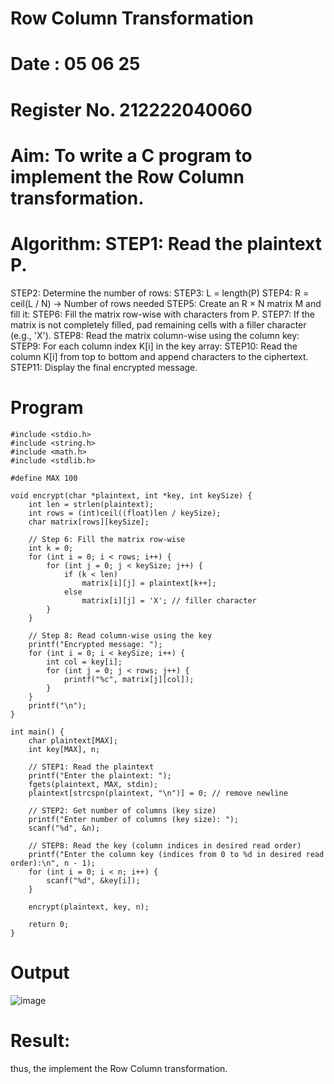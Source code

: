 # Row Column Transformation
# Date : 05 06 25
# Register No. 212222040060
# Aim:  To write a C program to implement the Row Column transformation.


# Algorithm: STEP1: Read the plaintext P.
STEP2: Determine the number of rows:
STEP3: L = length(P)
STEP4: R = ceil(L / N) → Number of rows needed
STEP5: Create an R × N matrix M and fill it:
STEP6: Fill the matrix row-wise with characters from P.
STEP7: If the matrix is not completely filled, pad remaining cells with a filler character (e.g., 'X').
STEP8: Read the matrix column-wise using the column key:
STEP9: For each column index K[i] in the key array:
STEP10: Read the column K[i] from top to bottom and append characters to the ciphertext.
STEP11: Display the final encrypted message.



# Program
```
#include <stdio.h>
#include <string.h>
#include <math.h>
#include <stdlib.h>

#define MAX 100

void encrypt(char *plaintext, int *key, int keySize) {
    int len = strlen(plaintext);
    int rows = (int)ceil((float)len / keySize);
    char matrix[rows][keySize];

    // Step 6: Fill the matrix row-wise
    int k = 0;
    for (int i = 0; i < rows; i++) {
        for (int j = 0; j < keySize; j++) {
            if (k < len)
                matrix[i][j] = plaintext[k++];
            else
                matrix[i][j] = 'X'; // filler character
        }
    }

    // Step 8: Read column-wise using the key
    printf("Encrypted message: ");
    for (int i = 0; i < keySize; i++) {
        int col = key[i];
        for (int j = 0; j < rows; j++) {
            printf("%c", matrix[j][col]);
        }
    }
    printf("\n");
}

int main() {
    char plaintext[MAX];
    int key[MAX], n;

    // STEP1: Read the plaintext
    printf("Enter the plaintext: ");
    fgets(plaintext, MAX, stdin);
    plaintext[strcspn(plaintext, "\n")] = 0; // remove newline

    // STEP2: Get number of columns (key size)
    printf("Enter number of columns (key size): ");
    scanf("%d", &n);

    // STEP8: Read the key (column indices in desired read order)
    printf("Enter the column key (indices from 0 to %d in desired read order):\n", n - 1);
    for (int i = 0; i < n; i++) {
        scanf("%d", &key[i]);
    }

    encrypt(plaintext, key, n);

    return 0;
}
```
# Output
![image](https://github.com/user-attachments/assets/dcf8b883-41c2-4c8c-8fe7-68d278424149)


# Result:
thus, the implement the Row Column transformation.

